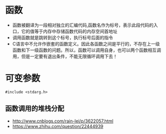 # 函数
- 函数被翻译为一段相对独立的汇编代码,函数名作为标号，表示此段代码的入口，它的值等于内存中存储函数代码的内存空间首地址
- 调用函数就是跳转到这个标号，执行标号后面的指令
- C语言中不允许作嵌套的函数定义。因此各函数之间是平行的，不存在上一级函数和下一级函数的问题。所以，函数可以调用自身，也可以两个函数相互调用，但是一定要有退出条件，不能无限循环调用下去！

# 可变参数
`#include <stdarg.h>`

## 函数调用的堆栈分配
- http://www.cnblogs.com/rain-lei/p/3622057.html
- https://www.zhihu.com/question/22444939
